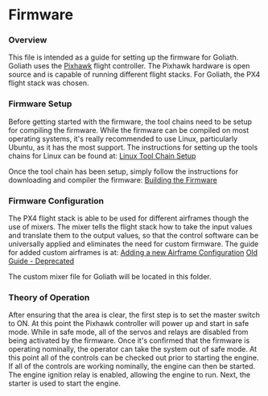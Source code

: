 
# Firmware
### Overview
This file is intended as a guide for setting up the firmware for Goliath. Goliath uses the [Pixhawk](http://www.pixhawk.org) flight controller. The Pixhawk hardware is open source and is capable of running different flight stacks. For Goliath, the PX4 flight stack was chosen.

### Firmware Setup
Before getting started with the firmware, the tool chains need to be setup for compiling the firmware. While the firmware can be compiled on most operating systems, it's really recommended to use Linux, particularly Ubuntu, as it has the most support. The instructions for setting up the tools chains for Linux can be found at:
[Linux Tool Chain Setup](http://dev.px4.io/starting-installing-linux.html)

Once the tool chain has been setup, simply follow the instructions for downloading and compiler the firmware:
[Building the Firmware](http://dev.px4.io/starting-building.html)

### Firmware Configuration
The PX4 flight stack is able to be used for different airframes though the use of mixers. The mixer tells the flight stack how to take the input values and translate them to the output values, so that the control software can be universally applied and eliminates the need for custom firmware. The guide for added custom airframes is at:
[Adding a new Airframe Configuration](http://dev.px4.io/airframes-adding-a-new-frame.html)
[Old Guide - Deprecated](https://pixhawk.org/dev/mixing)

The custom mixer file for Goliath will be located in this folder.

### Theory of Operation
After ensuring that the area is clear, the first step is to set the master switch to ON. At this point the Pixhawk controller will power up and start in safe mode. While in safe mode, all of the servos and relays are disabled from being activated by the firmware. Once it's confirmed that the firmware is operating nominally, the operator can take the system out of safe mode. At this point all of the controls can be checked out prior to starting the engine. If all of the controls are working nominally, the engine can then be started. The engine ignition relay is enabled, allowing the engine to run. Next, the starter is used to start the engine.
